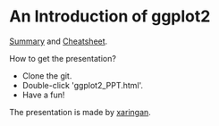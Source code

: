 # An Introduction of ggplot2

[Summary](https://github.com/kannyjyk/ggplot2-xaringan/blob/master/ggplot2_PPT.Rmd) and [Cheatsheet](https://github.com/kannyjyk/ggplot2-xaringan/blob/master/ggplot2-cheatsheet.pdf).

How to get the presentation?

 * Clone the git.
 * Double-click 'ggplot2_PPT.html'.
 * Have a fun!

The presentation is made by [xaringan](https://github.com/yihui/xaringan).
